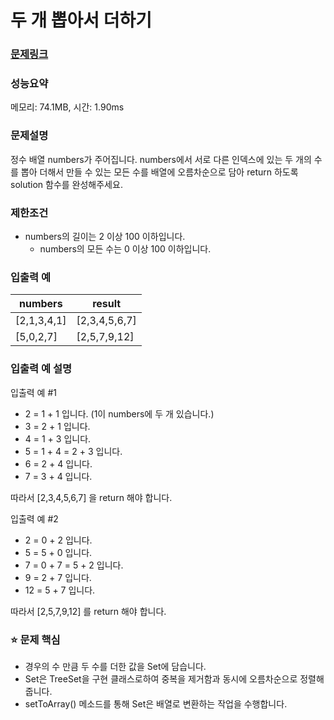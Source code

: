 # 두 개 뽑아서 더하기

### [문제링크](https://school.programmers.co.kr/learn/courses/30/lessons/68644)

### 성능요약

메모리: 74.1MB, 시간: 1.90ms


### 문제설명
정수 배열 numbers가 주어집니다. numbers에서 서로 다른 인덱스에 있는 두 개의 수를 뽑아 더해서 만들 수 있는 모든 수를 배열에 오름차순으로 담아 return 하도록 solution 함수를 완성해주세요.

### 제한조건
- numbers의 길이는 2 이상 100 이하입니다.
  - numbers의 모든 수는 0 이상 100 이하입니다.

### 입출력 예
|numbers|	result|
|-|-|
|[2,1,3,4,1]|	[2,3,4,5,6,7]|
|[5,0,2,7]|	[2,5,7,9,12]|

### 입출력 예 설명
입출력 예 #1

- 2 = 1 + 1 입니다. (1이 numbers에 두 개 있습니다.)
- 3 = 2 + 1 입니다.
- 4 = 1 + 3 입니다.
- 5 = 1 + 4 = 2 + 3 입니다.
- 6 = 2 + 4 입니다.
- 7 = 3 + 4 입니다.

따라서 [2,3,4,5,6,7] 을 return 해야 합니다.

입출력 예 #2

- 2 = 0 + 2 입니다.
- 5 = 5 + 0 입니다.
- 7 = 0 + 7 = 5 + 2 입니다.
- 9 = 2 + 7 입니다.
- 12 = 5 + 7 입니다.

따라서 [2,5,7,9,12] 를 return 해야 합니다.

### :star: 문제 핵심
- 경우의 수 만큼 두 수를 더한 값을 Set에 담습니다.
- Set은 TreeSet을 구현 클래스로하여 중복을 제거함과 동시에 오름차순으로 정렬해줍니다.
- setToArray() 메소드를 통해 Set은 배열로 변환하는 작업을 수행합니다.